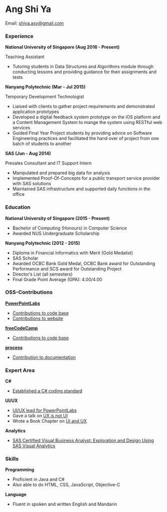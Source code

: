 # Ang Shi Ya

Email: shiya.asy@gmail.com

### Experience

**National University of Singapore (Aug 2016 - Present)**

Teaching Assistant

* Tutoring students in Data Structures and Algorithms module through conducting lessons and providing guidance for their assignments and tests

**Nanyang Polytechnic (Mar - Jul 2015)**

Temporary Development Technologist

* Liaised with clients to gather project requirements and demonstrated application prototypes
* Developed a digital feedback system prototype on the iOS platform and a Content Management System to mange the system using RESTful web services
* Guided Final Year Project students by providing advice on Software Engineering practices and facilitated the hand over of project from one batch of students to another

**SAS (Jun - Aug 2014)**

Presales Consultant and IT Support Intern

* Manipulated and prepared big data for analysis
* Implemented Proof-Of-Concepts for a public transport service provider with SAS solutions
* Maintained SAS infrastructure and supported daily functions in the office

### Education

**National University of Singapore (2015 - Present)**

* Bachelor of Computing (Honours) in Computer Science
* Awarded NUS Undergraduate Scholarship

**Nanyang Polytechnic (2012 - 2015)**

* Diploma in Financial Informatics with Merit (Gold Medalist)
* SAS Scholar
* Awarded OCBC Bank Gold Medal, OCBC Bank award for Outstanding Performance and SCS award for Outstanding Project
* Director’s List (all semesters)
* Final Grade Point Average (GPA): 4.00/4.00

### OSS-Contributions

**[PowerPointLabs](https://github.com/PowerPointLabs/PowerPointLabs)**
* [Contributions to code base](https://github.com/PowerPointLabs/PowerPointLabs/pulls?q=is%3Apr+is%3Aclosed+author%3AAngShiYa)
* [Contributions to website](https://github.com/PowerPointLabs/PowerPointLabs-Website/pulls?q=is%3Apr+is%3Aclosed+author%3AAngShiYa)

**[freeCodeCamp](https://github.com/freeCodeCamp/freeCodeCamp)**
* [Contributions to code base](https://github.com/freeCodeCamp/freeCodeCamp/pulls?q=is%3Apr+is%3Aclosed+author%3AAngShiYa)

**[process](https://github.com/oss-generic/process)**
* [Contribution to documentation](https://github.com/oss-generic/process/pulls?q=is%3Apr+is%3Aclosed+author%3AAngShiYa)

### Expert Area

**C#**
* [Established a C# coding standard](https://github.com/oss-generic/process/pull/22)

**UI/UX**
* [UI/UX lead for PowerPointLabs](https://github.com/PowerPointLabs/PowerPointLabs#current-dev-team)
* Gave a talk on [UX is not UI](https://github.com/nus-oss/lightningtalks/issues/14)
* Wrote a Book Chapter on [UI and UX](https://github.com/se-edu/learningresources/pull/15)

**Analytics**
* [SAS Certified Visual Business Analyst: Exploration and Design Using SAS Visual Analytics](https://www.youracclaim.com/badges/590c5027-9d96-471b-bb7e-7b7093d68d89)

### Skills

**Programming**

* Proficient in Java and C#
* Also able to do HTML, CSS, JavaScript, Objective-C

**Language**

* Fluent in spoken and written English and Mandarin


